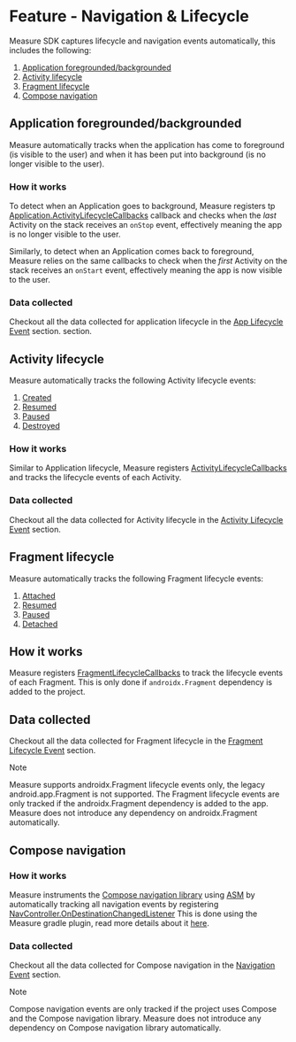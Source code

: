 # Feature - Navigation & Lifecycle

Measure SDK captures lifecycle and navigation events automatically, this includes the following:

1. [Application foregrounded/backgrounded](#application-foregroundedbackgrounded)
2. [Activity lifecycle](#activity-lifecycle)
3. [Fragment lifecycle](#fragment-lifecycle)
4. [Compose navigation](#compose-navigation)

## Application foregrounded/backgrounded

Measure automatically tracks when the application has come to foreground (is visible to the user) and when
it has been put into background (is no longer visible to the user).

### How it works

To detect when an Application goes to background, Measure
registers
tp [Application.ActivityLifecycleCallbacks](https://developer.android.com/reference/android/app/Application.ActivityLifecycleCallbacks)
callback and checks when the _last_ Activity on the stack receives an `onStop` event, effectively meaning the app is no
longer visible to the user.

Similarly, to detect when an Application comes back to foreground, Measure relies on the same callbacks to check when
the _first_ Activity on the stack receives an `onStart` event, effectively meaning the app is now visible to the user.

### Data collected

Checkout all the data collected for application lifecycle in
the [App Lifecycle Event](../../../docs/api/sdk/README.md#lifecycleapp) section.
section.

## Activity lifecycle

Measure automatically tracks the following Activity lifecycle events:

1. [Created](https://developer.android.com/guide/components/activities/activity-lifecycle#oncreate)
2. [Resumed](https://developer.android.com/guide/components/activities/activity-lifecycle#onresume)
3. [Paused](https://developer.android.com/guide/components/activities/activity-lifecycle#onpause)
4. [Destroyed](https://developer.android.com/guide/components/activities/activity-lifecycle#ondestroy)

### How it works

Similar to Application lifecycle, Measure
registers [ActivityLifecycleCallbacks](https://developer.android.com/reference/android/app/Application.ActivityLifecycleCallbacks)
and tracks the lifecycle events of each Activity.

### Data collected

Checkout all the data collected for Activity lifecycle in
the [Activity Lifecycle Event](../../../docs/api/sdk/README.md#lifecycleactivity) section.

## Fragment lifecycle

Measure automatically tracks the following Fragment lifecycle events:

1. [Attached](https://developer.android.com/reference/androidx/fragment/app/Fragment.html#onAttach(android.content.Context))
2. [Resumed](https://developer.android.com/reference/androidx/fragment/app/Fragment.html#onResume())
3. [Paused](https://developer.android.com/reference/androidx/fragment/app/Fragment.html#onPause())
4. [Detached](https://developer.android.com/reference/androidx/fragment/app/Fragment.html#onDetach())

## How it works

Measure
registers [FragmentLifecycleCallbacks](https://developer.android.com/reference/androidx/fragment/app/FragmentManager.FragmentLifecycleCallbacks)
to track the lifecycle events of each Fragment. This is only done if `androidx.Fragment` dependency is added to the
project.

## Data collected

Checkout all the data collected for Fragment lifecycle in
the [Fragment Lifecycle Event](../../../docs/api/sdk/README.md#lifecyclefragment) section.

> [!NOTE]  
> Measure supports androidx.Fragment lifecycle events only, the legacy android.app.Fragment is not supported.
> The Fragment lifecycle events are only tracked if the androidx.Fragment dependency is added to the app. Measure does
> not introduce any dependency on androidx.Fragment automatically.

## Compose navigation

### How it works

Measure instruments the [Compose navigation library](https://developer.android.com/jetpack/compose/navigation)
using [ASM](https://asm.ow2.io/) by automatically tracking all
navigation events by
registering [NavController.OnDestinationChangedListener](https://developer.android.com/reference/androidx/navigation/NavController.OnDestinationChangedListener)
This is done using the Measure gradle plugin, read more details about
it [here](../../measure-android-gradle/README.md#compose-navigation).

### Data collected

Checkout all the data collected for Compose navigation in
the [Navigation Event](../../../docs/api/sdk/README.md#navigation) section.

> [!NOTE]  
> Compose navigation events are only tracked if the project uses Compose and the Compose navigation library. Measure
> does not introduce any dependency on Compose navigation library automatically.
